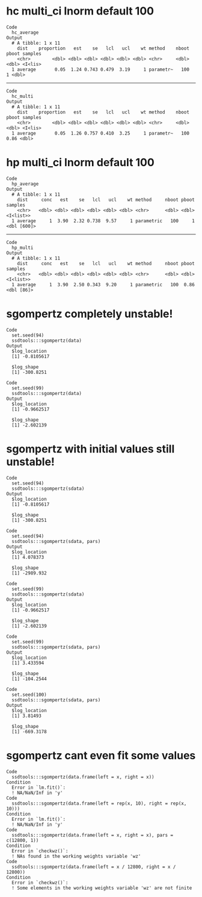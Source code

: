 # hc multi_ci lnorm default 100

    Code
      hc_average
    Output
      # A tibble: 1 x 11
        dist    proportion   est    se   lcl   ucl    wt method    nboot pboot samples
        <chr>        <dbl> <dbl> <dbl> <dbl> <dbl> <dbl> <chr>     <dbl> <dbl> <I<lis>
      1 average       0.05  1.24 0.743 0.479  3.19     1 parametr~   100     1 <dbl>  

---

    Code
      hc_multi
    Output
      # A tibble: 1 x 11
        dist    proportion   est    se   lcl   ucl    wt method    nboot pboot samples
        <chr>        <dbl> <dbl> <dbl> <dbl> <dbl> <dbl> <chr>     <dbl> <dbl> <I<lis>
      1 average       0.05  1.26 0.757 0.410  3.25     1 parametr~   100  0.86 <dbl>  

# hp multi_ci lnorm default 100

    Code
      hp_average
    Output
      # A tibble: 1 x 11
        dist     conc   est    se   lcl   ucl    wt method     nboot pboot samples    
        <chr>   <dbl> <dbl> <dbl> <dbl> <dbl> <dbl> <chr>      <dbl> <dbl> <I<list>>  
      1 average     1  3.90  2.32 0.738  9.57     1 parametric   100     1 <dbl [600]>

---

    Code
      hp_multi
    Output
      # A tibble: 1 x 11
        dist     conc   est    se   lcl   ucl    wt method     nboot pboot samples   
        <chr>   <dbl> <dbl> <dbl> <dbl> <dbl> <dbl> <chr>      <dbl> <dbl> <I<list>> 
      1 average     1  3.90  2.50 0.343  9.20     1 parametric   100  0.86 <dbl [86]>

# sgompertz completely unstable!

    Code
      set.seed(94)
      ssdtools:::sgompertz(data)
    Output
      $log_location
      [1] -0.8105617
      
      $log_shape
      [1] -300.8251
      
    Code
      set.seed(99)
      ssdtools:::sgompertz(data)
    Output
      $log_location
      [1] -0.9662517
      
      $log_shape
      [1] -2.602139
      

# sgompertz with initial values still unstable!

    Code
      set.seed(94)
      ssdtools:::sgompertz(sdata)
    Output
      $log_location
      [1] -0.8105617
      
      $log_shape
      [1] -300.8251
      
    Code
      set.seed(94)
      ssdtools:::sgompertz(sdata, pars)
    Output
      $log_location
      [1] 4.078373
      
      $log_shape
      [1] -2989.932
      
    Code
      set.seed(99)
      ssdtools:::sgompertz(sdata)
    Output
      $log_location
      [1] -0.9662517
      
      $log_shape
      [1] -2.602139
      
    Code
      set.seed(99)
      ssdtools:::sgompertz(sdata, pars)
    Output
      $log_location
      [1] 3.433594
      
      $log_shape
      [1] -104.2544
      
    Code
      set.seed(100)
      ssdtools:::sgompertz(sdata, pars)
    Output
      $log_location
      [1] 3.81493
      
      $log_shape
      [1] -669.3178
      

# sgompertz cant even fit some values

    Code
      ssdtools:::sgompertz(data.frame(left = x, right = x))
    Condition
      Error in `lm.fit()`:
      ! NA/NaN/Inf in 'y'
    Code
      ssdtools:::sgompertz(data.frame(left = rep(x, 10), right = rep(x, 10)))
    Condition
      Error in `lm.fit()`:
      ! NA/NaN/Inf in 'y'
    Code
      ssdtools:::sgompertz(data.frame(left = x, right = x), pars = c(12800, 1))
    Condition
      Error in `checkwz()`:
      ! NAs found in the working weights variable 'wz'
    Code
      ssdtools:::sgompertz(data.frame(left = x / 12800, right = x / 12800))
    Condition
      Error in `checkwz()`:
      ! Some elements in the working weights variable 'wz' are not finite

